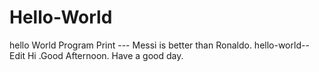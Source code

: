 # Hello-World
hello World Program
Print --- Messi is better than Ronaldo.
hello-world--Edit
Hi .Good Afternoon. Have a good day.
